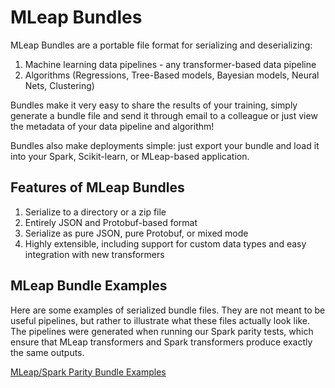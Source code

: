 # MLeap Bundles

MLeap Bundles are a portable file format for serializing and
deserializing:
1. Machine learning data pipelines - any transformer-based data pipeline
2. Algorithms (Regressions, Tree-Based models, Bayesian models, Neural Nets, Clustering)

Bundles make it very easy to share the results of your training, simply generate a bundle file and
send it through email to a colleague or just view the metadata of your data pipeline and algorithm! 

Bundles also make deployments simple: just export your bundle and load it into your Spark,
Scikit-learn, or MLeap-based application.

## Features of MLeap Bundles

1. Serialize to a directory or a zip file
2. Entirely JSON and Protobuf-based format
3. Serialize as pure JSON, pure Protobuf, or mixed mode
4. Highly extensible, including support for custom data types and easy
   integration with new transformers

## MLeap Bundle Examples

Here are some examples of serialized bundle files. They are not meant to
be useful pipelines, but rather to illustrate what these files actually
look like. The pipelines were generated when running our Spark parity
tests, which ensure that MLeap transformers and Spark transformers
produce exactly the same outputs.

<a href="../assets/bundles/spark-parity.zip" download>MLeap/Spark Parity Bundle Examples</a>
